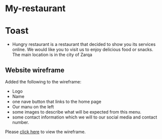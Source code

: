# My-restaurant
# Toast
* Hungry restaurant is a restaurant that decided to show you its services online. We would like you to visit us to enjoy delicious food or snacks. The main location is in the city of Zarqa
## Website wireframe
Added the following to the wireframe:
- Logo
- Name
- one nave button that links to the home page
- Our manu on the left
- some images to describe what will be expected from this menu.
- some contact information which we will to our social media and contact number.

Please [click here](./gg.png) to view the wireframe.